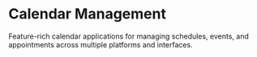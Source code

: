 # Calendar Management

Feature-rich calendar applications for managing schedules, events, and appointments across multiple platforms and interfaces.
